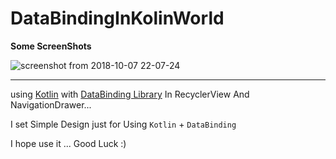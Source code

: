 # DataBindingInKolinWorld

__Some ScreenShots__

![screenshot from 2018-10-07 22-07-24](https://user-images.githubusercontent.com/26750131/46585444-ded3b680-ca3e-11e8-9673-2f935b1a9f6e.png)

----

using [Kotlin](http://kotlinlang.org/) with [DataBinding Library](https://developer.android.com/topic/libraries/data-binding/) 
In RecyclerView And NavigationDrawer...

I set Simple Design just for Using ```Kotlin``` + ```DataBinding ```

I hope use it ... Good Luck :)
